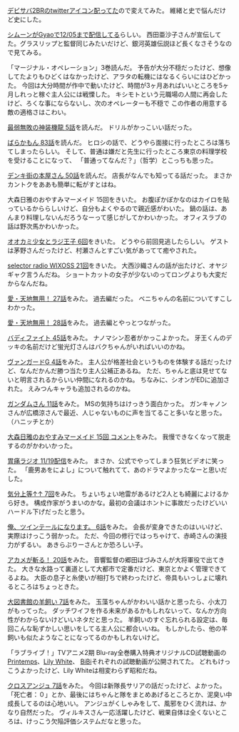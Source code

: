 [デビサバ2BRのtwitterアイコン配ってた](http://ds2br.atlusnet.jp/special/twitter_icon.html)ので変えてみた。
維緒と史で悩んだけど史にした。

[シムーンがGyaoで12/05まで配信してる](http://gyao.yahoo.co.jp/p/00066/v12985/)らしい。
西田亜沙子さんが宣伝してた。グラスリップと監督同じみたいだけど、銀河英雄伝説ほど長くなさそうなので見てみる。

「マージナル・オペレーション」3巻読んだ。
予告が大分不穏だったけど、想像してたよりもひどくはなかったけど、アラタの転機にはなるくらいにはひどかった。
今回は大分時間が作中で動いたけど、時間が3ヶ月あればいいところを5ヶ月しれっと稼ぐ主人公には戦慄した。
キシモトという元職場の人間に再会したけど、ろくな事にならないし、次のオペレーターも不穏で
この作者の用意する敵の適格さはこわい。

[最弱無敗の神装機龍 5話](http://www.ganganonline.com/viewer/pc/comic/bahamut/005/_SWF_Window.html)を読んだ。
ドリルがかっこいい話だった。

[ばらかもん 83話](http://www.ganganonline.com/viewer/pc/comic/barakamon/083/_SWF_Window.html)を読んだ。
ヒロシの話で、どうやら面接に行ったところは落ちてしまったらしい。
そして、普通は嫌だと先生に行ったところ東京の料理学校を受けることになって、
「普通ってなんだ？」（哲学）とこっちも思った。

[デンキ街の本屋さん 50話](http://comic-walker.com/viewer/?tw=1&dlcl=ja&cid=KDCW_MF01000003011010_68)を読んだ。
店長がなんでも知ってる話だった。
まさかカントクをああも簡単に転がすとはね。

大森日雅のおやすみマーメイド 15回をきいた。
お腹ぽかぽかなのはカイロを貼っているかららしいけど、自分もよくやるので親近感がわいた。
鍋の話は、あんまり料理しないんだろうなーって感じがしてかわいかった。
オフィスラブの話は野次馬かわいかった。

[オオカミ少女とラジ王子 6回](http://hibiki-radio.jp/description/ookamishojo)をきいた。
どうやら前回見逃したらしい。
ゲストは茅野さんだったけど、村瀬さんとすごい気があってて癒やされた。

[selector radio WIXOSS 21回](http://www.onsen.ag/program/selector/)をきいた。
大西沙織さんの話が出たけど、オヤジギャク言うんだね。
ショートカットの女子が少ないのってロングよりも大変だからなんだね。

[愛・天地無用！ 27話](http://www.nicovideo.jp/watch/1416187507)をみた。
過去編だった。
ベニちゃんの名前についてすこしわかった。

[愛・天地無用！ 28話](http://www.nicovideo.jp/watch/1416275472)をみた。
過去編とやっとつながった。

[バディファイト 45話](http://www.nicovideo.jp/watch/1415927902)をみた。
ナノマシン忍者がかっこよかった。
牙王くんのデッキの名前だけど蛍光灯さんはバクちゃんがいればいいのかね。

[ヴァンガードG 4話](http://www.nicovideo.jp/watch/1415956596)をみた。
主人公が格差社会というものを体験する話だったけど、なんだかんだ勝つ当たり主人公補正あるね。
ただ、ちゃんと底は見せてないと明言されるからいい仲間になれるのかね。
ちなみに、シオンがEDに追加された。
えみつんキャラも追加されるのかね。

[ガンダムさん 11話](http://www.b-ch.com/ttl/index.php?ttl_c=4282&mvc=2_0_230222_1)をみた。
MSの気持ちはけっきう面白かった。
ガンキャノンさんが広橋涼さんで最近、人じゃないものに声を当てること多いなと思った。（ハニッチとか）

[大森日雅のおやすみマーメイド 15回 コメント](http://www.nicovideo.jp/watch/1416400090)をみた。
我慢できなくなって脱走するのがかわいかった。

[胃痛ラジオ 11/19配信](http://ondemand.joqr.co.jp/AG-ON/contents/shikaco_141119.php)をみた。
まさか、公式でやってしまう狂気ビデオに笑った。
「鹿男あをによし」について触れてて、あのドラマよかったなーと思いだした。

[気分上等↑↑ 7回](http://www.nicovideo.jp/watch/1416404049)をみた。
ちょいちょい地雷があるけど2人とも綺麗によけるから好き。
構成作家がうまいのかな。最初の会議はホントに事故だったけどいいハードル下げだったと思う。

[俺、ツインテールになります。 6話](http://www.nicovideo.jp/watch/1416359848)をみた。
会長が変身できたのはいいけど、実際はけっこう弱かった。
ただ、今回の修行ではっちゃけて、赤崎さんの演技力がずるい。
あきらぶりーさんとか恐ろしい子。

[アカメが斬る！ 20話](http://www.nicovideo.jp/watch/1415928561)をみた。
音響監督の郷田ほづみさんが大将軍役で出てきた。
大きな水路って裏道として大都市で定番だけど、東京とかよく管理できてるよね。
大臣の息子と糸使いが相打ちで終わったけど、帝具もいっしょに壊れるところはちょっときた。

[大図書館の羊飼い 7話](http://www.nicovideo.jp/watch/1416294875)をみた。
玉藻ちゃんがかわいい話かと思ったら、小太刀がもってった。
ダッチワイフを作る未来があるかもしれないって、なんか方向性がわからないけどいいネタだと思った。
羊飼いのすぐ忘れられる設定は、毎回こんな恥ずかしい思いをしてる主人公に都合いいね。
もしかしたら、他の羊飼いも似たようなことになってるのかもしれないけど。

「ラブライブ！」TVアニメ2期 Blu-ray全巻購入特典オリジナルCD試聴動画の
[Printemps](http://www.nicovideo.jp/watch/1416388446)、[Lily White](http://www.nicovideo.jp/watch/1416388568)、
[BiBi](http://www.nicovideo.jp/watch/1416388515)それぞれの試聴動画が公開されてた。
どれもけっこうよかったけど、Lily Whiteは相変わらず昭和だね。

[クロスアンジュ 7話](http://www.b-ch.com/ttl/index.php?ttl_c=4312&mvc=2_0_232107_1)をみた。
今回は新隊長サリアの話だったけど、よかった。
「死亡者：０」とか、最後にはちゃんと隊をまとめあげるところとか、泥臭い中成長してるのは心地いい。
アンジュがくしゃみをして、風邪をひく流れは、かなり自然だった。
ヴィルキスさん一応活躍したけど、戦果自体は全くないところは、けっこう欠陥評価システムだなと思った。
